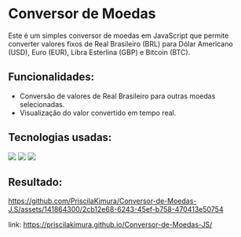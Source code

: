 # Conversor de Moedas

Este é um simples conversor de moedas em JavaScript que permite converter valores fixos de Real Brasileiro (BRL) para Dólar Americano (USD), Euro (EUR), Libra Esterlina (GBP) e Bitcoin (BTC).

## Funcionalidades:

- Conversão de valores de Real Brasileiro para outras moedas selecionadas.
- Visualização do valor convertido em tempo real.

 ## Tecnologias usadas: 
  <img src="https://img.shields.io/badge/CSS3-1572B6?style=for-the-badge&logo=css3&logoColor=white"/>
  <img src="https://img.shields.io/badge/HTML-239120?style=for-the-badge&logo=html5&logoColor=white"/> 
  <img src="https://img.shields.io/badge/JavaScript-F7DF1E?style=for-the-badge&logo=javascript&logoColor=black"/>

## Resultado:

https://github.com/PriscilaKimura/Conversor-de-Moedas-J.S/assets/141864300/2cb12e68-6243-45ef-b758-470413e50754

link: https://priscilakimura.github.io/Conversor-de-Moedas-JS/

